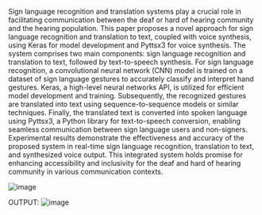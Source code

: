 Sign language recognition and translation systems play a crucial role in facilitating communication between the deaf or hard of hearing community and the hearing population. This paper proposes a novel approach for sign language recognition and translation to text, coupled with voice synthesis, using Keras for model development and Pyttsx3 for voice synthesis. The system comprises two main components: sign language recognition and translation to text, followed by text-to-speech synthesis. For sign language recognition, a convolutional neural network (CNN) model is trained on a dataset of sign language gestures to accurately classify and interpret hand gestures. Keras, a high-level neural networks API, is utilized for efficient model development and training. Subsequently, the recognized gestures are translated into text using sequence-to-sequence models or similar techniques. Finally, the translated text is converted into spoken language using Pyttsx3, a Python library for text-to-speech conversion, enabling seamless communication between sign language users and non-signers. Experimental results demonstrate the effectiveness and accuracy of the proposed system in real-time sign language recognition, translation to text, and synthesized voice output. This integrated system holds promise for enhancing accessibility and inclusivity for the deaf and hard of hearing community in various communication contexts.

![image](https://github.com/user-attachments/assets/6e80bab3-e7bf-4e00-8a0f-4cd764d38734)

 OUTPUT:
![image](https://github.com/user-attachments/assets/521f9a7d-e829-49f0-8425-18527ce439b0)
